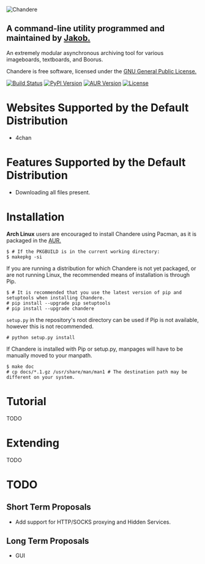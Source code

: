 ![Chandere][img_1]
## A command-line utility programmed and maintained by [Jakob.][1]
An extremely modular asynchronous archiving tool for various imageboards,
textboards, and Boorus.

Chandere is free software, licensed under the [GNU General Public License.][2]

[![Build Status](https://travis-ci.org/TsarFox/chandere.svg?branch=master)](https://travis-ci.org/TsarFox/chandere)  [![PyPI Version](https://img.shields.io/pypi/v/Chandere.svg)](https://pypi.python.org/pypi/Chandere/)  [![AUR Version](https://img.shields.io/aur/version/chandere.svg)](https://aur.archlinux.org/packages/chandere/)  [![License](https://img.shields.io/github/license/tsarfox/chandere.svg)](https://www.gnu.org/licenses/gpl.html)


# Websites Supported by the Default Distribution
* 4chan


# Features Supported by the Default Distribution
* Downloading all files present.


# Installation
**Arch Linux** users are encouraged to install Chandere using Pacman, as it is
packaged in the [AUR.][3]

```
$ # If the PKGBUILD is in the current working directory:
$ makepkg -si
```

If you are running a distribution for which Chandere is not yet packaged, or are
not running Linux, the recommended means of installation is through Pip.

```
$ # It is recommended that you use the latest version of pip and setuptools when installing Chandere.
# pip install --upgrade pip setuptools
# pip install --upgrade chandere
```

`setup.py` in the repository's root directory can be used if Pip is not
available, however this is not recommended.

```
# python setup.py install
```

If Chandere is installed with Pip or setup.py, manpages will have to be manually
moved to your manpath.

```
$ make doc
# cp docs/*.1.gz /usr/share/man/man1 # The destination path may be different on your system.
```


# Tutorial

TODO


# Extending

TODO


# TODO

## Short Term Proposals
* Add support for HTTP/SOCKS proxying and Hidden Services.

## Long Term Proposals
* GUI

[1]: http://jakob.space/
[2]: http://gnu.org/licenses/gpl.html
[3]: https://aur.archlinux.org/packages/chandere/

[img_1]: https://raw.githubusercontent.com/TsarFox/chandere/master/chandere_logo.png
